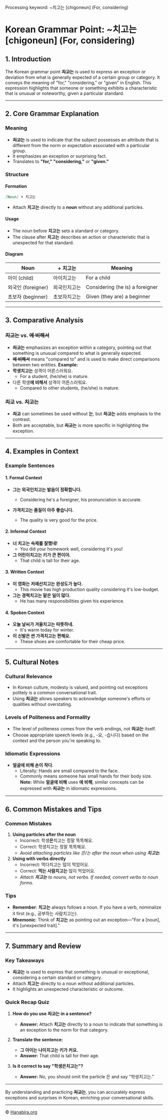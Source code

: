 Processing keyword: ~치고는 [chigoneun] (For, considering)
# Korean Grammar Point: ~치고는 [chigoneun] (For, considering)

## 1. Introduction
The Korean grammar point **~~치고는~~** is used to express an exception or deviation from what is generally expected of a certain group or category. It conveys the meaning of "for," "considering," or "given" in English. This expression highlights that someone or something exhibits a characteristic that is unusual or noteworthy, given a particular standard.

---
## 2. Core Grammar Explanation
### Meaning
- **~~치고는~~** is used to indicate that the subject possesses an attribute that is different from the norm or expectation associated with a particular group.
- It emphasizes an exception or surprising fact.
- Translates to **"for," "considering,"** or **"given."**
### Structure
#### Formation
```markdown
[Noun] + 치고는
```
- Attach **치고는** directly to a **noun** without any additional particles.
#### Usage
- The noun before **치고는** sets a standard or category.
- The clause after **치고는** describes an action or characteristic that is unexpected for that standard.
  
#### Diagram
| Noun           | + 치고는 | Meaning                            |
|----------------|---------|------------------------------------|
| 아이 (child)   | 아이치고는    | For a child                       |
| 외국인 (foreigner) | 외국인치고는 | Considering (he is) a foreigner     |
| 초보자 (beginner) | 초보자치고는  | Given (they are) a beginner        |
---
## 3. Comparative Analysis
### ~~치고는~~ vs. ~~에 비해서~~
- **~~치고는~~** emphasizes an exception within a category, pointing out that something is unusual compared to what is generally expected.
- **~~에 비해서~~** means "compared to" and is used to make direct comparisons between two entities.
**Example:**
- **학생치고는** 성격이 어른스러워요.
  - For a student, (he/she) is mature.
- 다른 학생**에 비해서** 성격이 어른스러워요.
  - Compared to other students, (he/she) is mature.
### ~~치고~~ vs. ~~치고는~~
- **~~치고~~** can sometimes be used without **는**, but **~~치고는~~** adds emphasis to the contrast.
- Both are acceptable, but **~~치고는~~** is more specific in highlighting the exception.
---
## 4. Examples in Context
### Example Sentences
#### 1. Formal Context
- **그는 외국인치고는 발음이 정확합니다.**
  - Considering he's a foreigner, his pronunciation is accurate.
  
- **가격치고는 품질이 아주 좋습니다.**
  - The quality is very good for the price.
#### 2. Informal Context
- **너 치고는 숙제를 잘했네!**
  - You did your homework well, considering it's you!
- **그 어린이치고는 키가 큰 편이야.**
  - That child is tall for their age.
#### 3. Written Context
- **이 영화는 저예산치고는 완성도가 높다.**
  - This movie has high production quality considering it's low-budget.
- **그는 경력치고는 맡은 일이 많다.**
  - He has many responsibilities given his experience.
#### 4. Spoken Context
- **오늘 날씨가 겨울치고는 따뜻하네.**
  - It's warm today for winter.
- **이 신발은 싼 가격치고는 편해요.**
  - These shoes are comfortable for their cheap price.
---
## 5. Cultural Notes
### Cultural Relevance
- In Korean culture, modesty is valued, and pointing out exceptions politely is a common conversational trait.
- Using **~~치고는~~** allows speakers to acknowledge someone's efforts or qualities without overstating.
### Levels of Politeness and Formality
- The level of politeness comes from the verb endings, not **~~치고는~~** itself.
- Choose appropriate speech levels (e.g., -요, -습니다) based on the context and the person you're speaking to.
### Idiomatic Expressions
- **얼굴에 비해 손이 작다.**
  - Literally: Hands are small compared to the face.
  - Commonly means someone has small hands for their body size.
**Note:** While **얼굴에 비해** uses **에 비해**, similar concepts can be expressed with **~~치고는~~** in idiomatic expressions.
---
## 6. Common Mistakes and Tips
### Common Mistakes
1. **Using particles after the noun**
   - Incorrect: 학생**은**치고는 정말 똑똑해요.
   - Correct: 학생치고는 정말 똑똑해요.
   - *Avoid attaching particles like 은/는 after the noun when using **치고는**.*
2. **Using with verbs directly**
   - Incorrect: 먹다치고는 많이 먹었어요.
   - Correct: **먹는 사람치고는** 많이 먹었어요.
   - *Attach **치고는** to nouns, not verbs. If needed, convert verbs to noun forms.*
### Tips
- **Remember**: **치고는** always follows a noun. If you have a verb, nominalize it first (e.g., 공부하는 사람치고는).
- **Mnemonic**: Think of **치고는** as pointing out an exception—"For a [noun], it's [unexpected trait]."
---
## 7. Summary and Review
### Key Takeaways
- **~~치고는~~** is used to express that something is unusual or exceptional, considering a certain standard or category.
- Attach **치고는** directly to a noun without additional particles.
- It highlights an unexpected characteristic or outcome.
### Quick Recap Quiz
1. **How do you use ~~치고는~~ in a sentence?**
   - **Answer:** Attach **치고는** directly to a noun to indicate that something is an exception to the norm for that category.
2. **Translate the sentence:**
   
   - **그 아이는 나이치고는 키가 커요.**
   - **Answer:** That child is tall for their age.
3. **Is it correct to say "학생은치고는"?**
   - **Answer:** No, you should omit the particle 은 and say "학생치고는."
---
By understanding and practicing **~~치고는~~**, you can accurately express exceptions and surprises in Korean, enriching your conversational skills.

---
© [Hanabira.org](https://hanabira.org)
